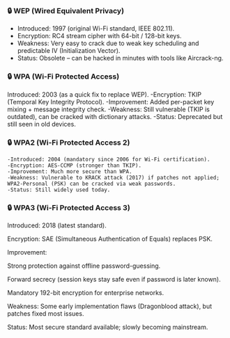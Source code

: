 ### 🔒 WEP (Wired Equivalent Privacy)

-	Introduced: 1997 (original Wi-Fi standard, IEEE 802.11).
-	Encryption: RC4 stream cipher with 64-bit / 128-bit keys.
-	Weakness: Very easy to crack due to weak key scheduling and predictable IV (Initialization Vector).
-	Status: Obsolete – can be hacked in minutes with tools like Aircrack-ng.

### 🔒 WPA (Wi-Fi Protected Access)

Introduced: 2003 (as a quick fix to replace WEP).
	-Encryption: TKIP (Temporal Key Integrity Protocol).
	-Improvement: Added per-packet key mixing + message integrity check.
	-Weakness: Still vulnerable (TKIP is outdated), can be cracked with dictionary attacks.
	-Status: Deprecated but still seen in old devices.

### 🔒 WPA2 (Wi-Fi Protected Access 2)
	-Introduced: 2004 (mandatory since 2006 for Wi-Fi certification).
	-Encryption: AES-CCMP (stronger than TKIP).
	-Improvement: Much more secure than WPA.
	-Weakness: Vulnerable to KRACK attack (2017) if patches not applied; WPA2-Personal (PSK) can be cracked via weak passwords.
	-Status: Still widely used today.

### 🔒 WPA3 (Wi-Fi Protected Access 3)

Introduced: 2018 (latest standard).

Encryption: SAE (Simultaneous Authentication of Equals) replaces PSK.

Improvement:

Strong protection against offline password-guessing.

Forward secrecy (session keys stay safe even if password is later known).

Mandatory 192-bit encryption for enterprise networks.

Weakness: Some early implementation flaws (Dragonblood attack), but patches fixed most issues.

Status: Most secure standard available; slowly becoming mainstream.